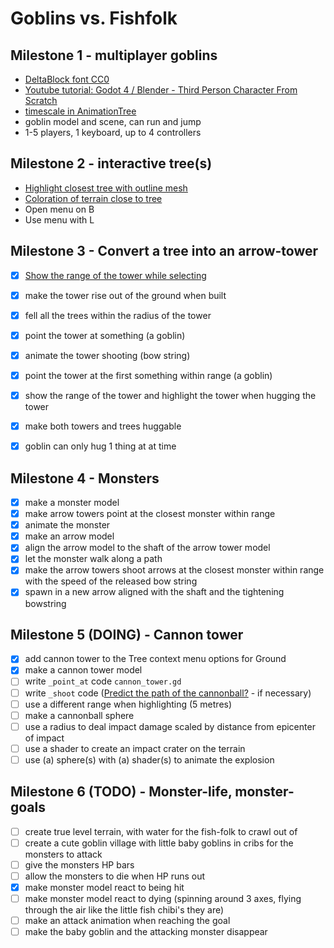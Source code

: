 # Goblins vs. Fishfolk

## Milestone 1 - multiplayer goblins

- [DeltaBlock font CC0](https://www.fontspace.com/delta-block-font-f108775)
- [Youtube tutorial: Godot 4 / Blender - Third Person Character From Scratch](https://youtu.be/VasHZZyPpYU?si=uVCYltNUYqa3C8hG)
- [timescale in AnimationTree](https://github.com/godotengine/godot-proposals/issues/463#issuecomment-585551999)
- goblin model and scene, can run and jump
- 1-5 players, 1 keyboard, up to 4 controllers

## Milestone 2 - interactive tree(s)

- [Highlight closest tree with outline mesh](https://www.reddit.com/r/godot/comments/16ulxqs/does_anybody_knows_how_this_3d_model_outline_is/)
- [Coloration of terrain close to tree](https://www.reddit.com/r/godot/comments/gok070/need_help_getting_world_coordinates_in_shader/)
- Open menu on B
- Use menu with L

## Milestone 3 - Convert a tree into an arrow-tower
- [x] [Show the range of the tower while selecting](https://godotshaders.com/shader/sdf-range-rings-3d/)
- [x] make the tower rise out of the ground when built
- [x] fell all the trees within the radius of the tower
- [x] point the tower at something (a goblin)
- [x] animate the tower shooting (bow string)
- [x] point the tower at the first something within range (a goblin)
- [x] show the range of the tower and highlight the tower when hugging the tower
- [x] make both towers and trees huggable
- [x] goblin can only hug 1 thing at at time


## Milestone 4 - Monsters
- [x] make a monster model
- [x] make arrow towers point at the closest monster within range
- [x] animate the monster
- [x] make an arrow model
- [x] align the arrow model to the shaft of the arrow tower model
- [x] let the monster walk along a path
- [x] make the arrow towers shoot arrows at the closest monster within range with the speed of the released bow string
- [x] spawn in a new arrow aligned with the shaft and the tightening bowstring

## Milestone 5 (DOING) - Cannon tower
- [x] add cannon tower to the Tree context menu options for Ground
- [x] make a cannon tower model
- [ ] write `_point_at` code `cannon_tower.gd`
- [ ] write `_shoot` code ([Predict the path of the cannonball?](https://forum.godotengine.org/t/predict-the-path-of-a-projectile/23554) - if necessary)
- [ ] use a different range when highlighting (5 metres)
- [ ] make a cannonball sphere
- [ ] use a radius to deal impact damage scaled by distance from epicenter of impact
- [ ] use a shader to create an impact crater on the terrain
- [ ] use (a) sphere(s) with (a) shader(s) to animate the explosion

## Milestone 6 (TODO) - Monster-life, monster-goals
- [ ] create true level terrain, with water for the fish-folk to crawl out of
- [ ] create a cute goblin village with little baby goblins in cribs for the monsters to attack
- [ ] give the monsters HP bars
- [ ] allow the monsters to die when HP runs out
- [x] make monster model react to being hit
- [ ] make monster model react to dying (spinning around 3 axes, flying through the air like the little fish chibi's they are)
- [ ] make an attack animation when reaching the goal
- [ ] make the baby goblin and the attacking monster disappear
